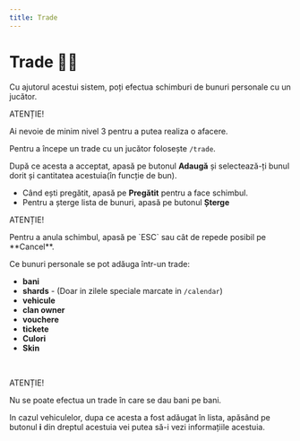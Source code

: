 ```yaml
---
title: Trade
---
```


# Trade 🧑‍🔧
Cu ajutorul acestui sistem, poți efectua schimburi de bunuri personale cu un jucător.

<div class="danger-container">
    <p class="title">ATENȚIE!</p>
    <p class="description">Ai nevoie de minim nivel 3 pentru a putea realiza o afacere.</p>
</div>

Pentru a începe un trade cu un jucător folosește `/trade`.

După ce acesta a acceptat, apasă pe butonul **Adaugă** și selectează-ți bunul dorit și cantitatea acestuia(în funcție de bun). 
- Când ești pregătit, apasă pe **Pregătit** pentru a face schimbul.
- Pentru a șterge lista de bunuri, apasă pe butonul **Șterge**

<div class="danger-container">
    <p class="title">ATENȚIE!</p>
    <p class="description">Pentru a anula schimbul, apasă pe `ESC` sau cât de repede posibil pe **Cancel**.</p>
</div>

Ce bunuri personale se pot adăuga într-un trade:
- **bani**
- **shards** - (Doar in zilele speciale marcate in `/calendar`)
- **vehicule**
- **clan owner**
- **vouchere**
- **tickete**
- **Culori**
- **Skin**
<br>
<div class="danger-container">
    <p class="title">ATENȚIE!</p>
    <p class="description">Nu se poate efectua un trade în care se dau bani pe bani.</p>
</div>

<div class="warning-container">
    <p class="title"></p>
    <p class="description">In cazul vehiculelor, dupa ce acesta a fost adăugat în lista, apăsând pe butonul <strong>i</strong> 
        din dreptul acestuia vei putea să-i vezi informațiile acestuia.</p>
</div>
